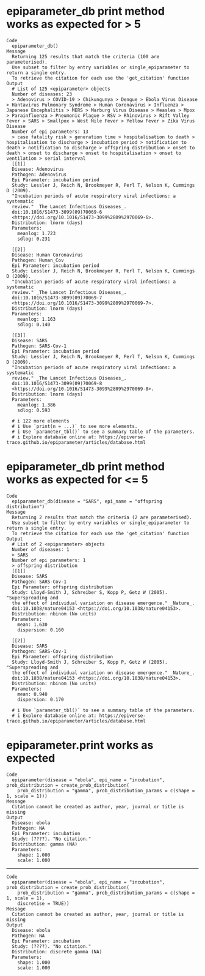 # epiparameter_db print method works as expected for > 5 <epiparameter>

    Code
      epiparameter_db()
    Message
      Returning 125 results that match the criteria (100 are parameterised). 
      Use subset to filter by entry variables or single_epiparameter to return a single entry. 
      To retrieve the citation for each use the 'get_citation' function
    Output
      # List of 125 <epiparameter> objects
      Number of diseases: 23
      > Adenovirus > COVID-19 > Chikungunya > Dengue > Ebola Virus Disease > Hantavirus Pulmonary Syndrome > Human Coronavirus > Influenza > Japanese Encephalitis > MERS > Marburg Virus Disease > Measles > Mpox > Parainfluenza > Pneumonic Plague > RSV > Rhinovirus > Rift Valley Fever > SARS > Smallpox > West Nile Fever > Yellow Fever > Zika Virus Disease
      Number of epi parameters: 13
      > case fatality risk > generation time > hospitalisation to death > hospitalisation to discharge > incubation period > notification to death > notification to discharge > offspring distribution > onset to death > onset to discharge > onset to hospitalisation > onset to ventilation > serial interval
      [[1]]
      Disease: Adenovirus
      Pathogen: Adenovirus
      Epi Parameter: incubation period
      Study: Lessler J, Reich N, Brookmeyer R, Perl T, Nelson K, Cummings D (2009).
      "Incubation periods of acute respiratory viral infections: a systematic
      review." _The Lancet Infectious Diseases_.
      doi:10.1016/S1473-3099(09)70069-6
      <https://doi.org/10.1016/S1473-3099%2809%2970069-6>.
      Distribution: lnorm (days)
      Parameters:
        meanlog: 1.723
        sdlog: 0.231
      
      [[2]]
      Disease: Human Coronavirus
      Pathogen: Human_Cov
      Epi Parameter: incubation period
      Study: Lessler J, Reich N, Brookmeyer R, Perl T, Nelson K, Cummings D (2009).
      "Incubation periods of acute respiratory viral infections: a systematic
      review." _The Lancet Infectious Diseases_.
      doi:10.1016/S1473-3099(09)70069-7
      <https://doi.org/10.1016/S1473-3099%2809%2970069-7>.
      Distribution: lnorm (days)
      Parameters:
        meanlog: 1.163
        sdlog: 0.140
      
      [[3]]
      Disease: SARS
      Pathogen: SARS-Cov-1
      Epi Parameter: incubation period
      Study: Lessler J, Reich N, Brookmeyer R, Perl T, Nelson K, Cummings D (2009).
      "Incubation periods of acute respiratory viral infections: a systematic
      review." _The Lancet Infectious Diseases_.
      doi:10.1016/S1473-3099(09)70069-8
      <https://doi.org/10.1016/S1473-3099%2809%2970069-8>.
      Distribution: lnorm (days)
      Parameters:
        meanlog: 1.386
        sdlog: 0.593
      
      # i 122 more elements
      # i Use `print(n = ...)` to see more elements.
      # i Use `parameter_tbl()` to see a summary table of the parameters.
      # i Explore database online at: https://epiverse-trace.github.io/epiparameter/articles/database.html

# epiparameter_db print method works as expected for <= 5 <epiparameter>

    Code
      epiparameter_db(disease = "SARS", epi_name = "offspring distribution")
    Message
      Returning 2 results that match the criteria (2 are parameterised). 
      Use subset to filter by entry variables or single_epiparameter to return a single entry. 
      To retrieve the citation for each use the 'get_citation' function
    Output
      # List of 2 <epiparameter> objects
      Number of diseases: 1
      > SARS
      Number of epi parameters: 1
      > offspring distribution
      [[1]]
      Disease: SARS
      Pathogen: SARS-Cov-1
      Epi Parameter: offspring distribution
      Study: Lloyd-Smith J, Schreiber S, Kopp P, Getz W (2005). "Superspreading and
      the effect of individual variation on disease emergence." _Nature_.
      doi:10.1038/nature04153 <https://doi.org/10.1038/nature04153>.
      Distribution: nbinom (No units)
      Parameters:
        mean: 1.630
        dispersion: 0.160
      
      [[2]]
      Disease: SARS
      Pathogen: SARS-Cov-1
      Epi Parameter: offspring distribution
      Study: Lloyd-Smith J, Schreiber S, Kopp P, Getz W (2005). "Superspreading and
      the effect of individual variation on disease emergence." _Nature_.
      doi:10.1038/nature04153 <https://doi.org/10.1038/nature04153>.
      Distribution: nbinom (No units)
      Parameters:
        mean: 0.940
        dispersion: 0.170
      
      # i Use `parameter_tbl()` to see a summary table of the parameters.
      # i Explore database online at: https://epiverse-trace.github.io/epiparameter/articles/database.html

# epiparameter.print works as expected

    Code
      epiparameter(disease = "ebola", epi_name = "incubation", prob_distribution = create_prob_distribution(
        prob_distribution = "gamma", prob_distribution_params = c(shape = 1, scale = 1)))
    Message
      Citation cannot be created as author, year, journal or title is missing
    Output
      Disease: ebola
      Pathogen: NA
      Epi Parameter: incubation
      Study: (????). "No citation."
      Distribution: gamma (NA)
      Parameters:
        shape: 1.000
        scale: 1.000

---

    Code
      epiparameter(disease = "ebola", epi_name = "incubation", prob_distribution = create_prob_distribution(
        prob_distribution = "gamma", prob_distribution_params = c(shape = 1, scale = 1),
        discretise = TRUE))
    Message
      Citation cannot be created as author, year, journal or title is missing
    Output
      Disease: ebola
      Pathogen: NA
      Epi Parameter: incubation
      Study: (????). "No citation."
      Distribution: discrete gamma (NA)
      Parameters:
        shape: 1.000
        scale: 1.000

